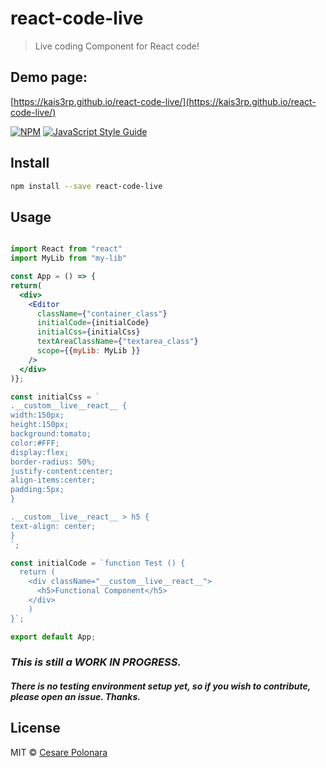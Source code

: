 # react-code-live

> Live coding Component for React code!

## Demo page:
[https://kais3rp.github.io/react-code-live/](https://kais3rp.github.io/react-code-live/)

[![NPM](https://img.shields.io/npm/v/react-code-live.svg)](https://www.npmjs.com/package/react-code-live) [![JavaScript Style Guide](https://img.shields.io/badge/code_style-standard-brightgreen.svg)](https://standardjs.com)

## Install

```bash
npm install --save react-code-live
```

## Usage

```jsx

import React from "react"
import MyLib from "my-lib"

const App = () => {
return(
  <div>
    <Editor
      className={"container_class"}
      initialCode={initialCode}
      initialCss={initialCss}
      textAreaClassName={"textarea_class"}
      scope={{myLib: MyLib }}
    />
  </div>
)};

const initialCss = `
.__custom__live__react__ {
width:150px;
height:150px;
background:tomato;
color:#FFF;
display:flex;
border-radius: 50%;
justify-content:center;
align-items:center;
padding:5px;
}

.__custom__live__react__ > h5 {
text-align: center;
}
`;

const initialCode = `function Test () {
  return (
    <div className="__custom__live__react__">
      <h5>Functional Component</h5>
    </div>
    )
}`;

export default App;
```

### *This is still a *WORK IN PROGRESS*.* 

##### There is no testing environment setup yet, so if you wish to contribute, please open an issue. Thanks.

## License

MIT © [Cesare Polonara](https://github.com/Kais3rP)
